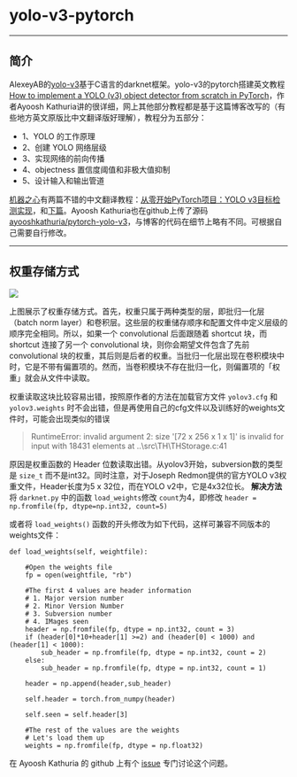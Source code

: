 # yolo-v3-pytorch
---
## 简介
AlexeyAB的[yolo-v3](https://github.com/AlexeyAB/darknet)基于C语言的darknet框架。yolo-v3的pytorch搭建英文教程[How to implement a YOLO (v3) object detector from scratch in PyTorch](https://blog.paperspace.com/how-to-implement-a-yolo-object-detector-in-pytorch/)，作者Ayoosh Kathuria讲的很详细，网上其他部分教程都是基于这篇博客改写的（有些地方英文原版比中文翻译版好理解），教程分为五部分：

*	1、YOLO 的工作原理
*	2、创建 YOLO 网络层级
*	3、实现网络的前向传播
*	4、objectness 置信度阈值和非极大值抑制
*	5、设计输入和输出管道

[机器之心](https://www.jiqizhixin.com/users/7f316f0c-8f72-4231-bb30-0eb1dd5a5660)有两篇不错的中文翻译教程：[从零开始PyTorch项目：YOLO v3目标检测实现](https://www.jiqizhixin.com/articles/2018-04-23-3)，和[下篇](https://www.jiqizhixin.com/articles/042602)。Ayoosh Kathuria也在github上传了源码[ayooshkathuria/pytorch-yolo-v3](https://github.com/ayooshkathuria/pytorch-yolo-v3)，与博客的代码在细节上略有不同。可根据自己需要自行修改。

---
## 权重存储方式
![](https://i.imgur.com/BsBDCaA.png)

上图展示了权重存储方式。首先，权重只属于两种类型的层，即批归一化层（batch norm layer）和卷积层。这些层的权重储存顺序和配置文件中定义层级的顺序完全相同。所以，如果一个 convolutional 后面跟随着 shortcut 块，而 shortcut 连接了另一个 convolutional 块，则你会期望文件包含了先前 convolutional 块的权重，其后则是后者的权重。当批归一化层出现在卷积模块中时，它是不带有偏置项的。然而，当卷积模块不存在批归一化，则偏置项的「权重」就会从文件中读取。

权重读取这块比较容易出错，按照原作者的方法在加载官方文件 `yolov3.cfg` 和 `yolov3.weights` 时不会出错，但是再使用自己的cfg文件以及训练好的weights文件时，可能会出现类似的错误

>RuntimeError: invalid argument 2: size '[72 x 256 x 1 x 1]' is invalid for input with 18431 elements at ..\src\TH\THStorage.c:41

原因是权重函数的 Header 位数读取出错。从yolov3开始，subversion数的类型是 `size_t` 而不是int32。同时注意，对于Joseph Redmon提供的官方YOLO v3权重文件，Header长度为5 x 32位，而在YOLO v2中，它是4x32位长。 **解决方法** 将 `darknet.py` 中的函数 `load_weights`修改 `count`为4，即修改 `header = np.fromfile(fp, dtype=np.int32, count=5)`

或者将 `load_weights()` 函数的开头修改为如下代码，这样可兼容不同版本的weights文件：

	def load_weights(self, weightfile):
	
	    #Open the weights file
	    fp = open(weightfile, "rb")
	
	    #The first 4 values are header information 
	    # 1. Major version number
	    # 2. Minor Version Number
	    # 3. Subversion number 
	    # 4. IMages seen 
	    header = np.fromfile(fp, dtype = np.int32, count = 3)        
	    if (header[0]*10+header[1] >=2) and (header[0] < 1000) and (header[1] < 1000):
	        sub_header = np.fromfile(fp, dtype = np.int32, count = 2)
	    else:
	        sub_header = np.fromfile(fp, dtype = np.int32, count = 1)
	    
	    header = np.append(header,sub_header)
	
	    self.header = torch.from_numpy(header)
	    
	    self.seen = self.header[3]
	    
	    #The rest of the values are the weights
	    # Let's load them up
	    weights = np.fromfile(fp, dtype = np.float32)

在 Ayoosh Kathuria 的 github 上有个 [issue](https://github.com/ayooshkathuria/pytorch-yolo-v3/issues/19) 专门讨论这个问题。
